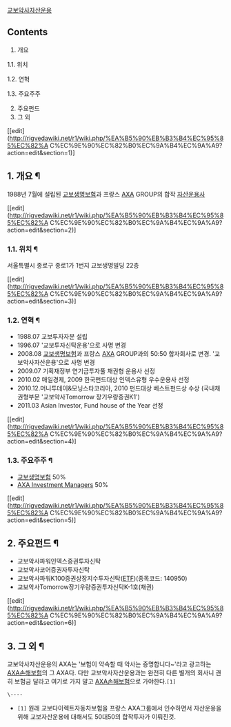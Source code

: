 [교보악사자산운용](http://www.kyoboaxa-im.co.kr/)

## Contents

    

1. 개요 
    

1.1. 위치

1.2. 연혁

1.3. 주요주주

2. 주요펀드 
3. 그 외 

[[edit](http://rigvedawiki.net/r1/wiki.php/%EA%B5%90%EB%B3%B4%EC%95%85%EC%82%A
C%EC%9E%90%EC%82%B0%EC%9A%B4%EC%9A%A9?action=edit&section=1)]

## 1. 개요 ¶

1988년 7월에 설립된 [교보생명보험](%EA%B5%90%EB%B3%B4%EC%83%9D%EB%AA%85.md)과 프랑스
[AXA](AXA.md) GROUP의 합작
[자산운용사](%EC%9E%90%EC%82%B0%EC%9A%B4%EC%9A%A9%EC%82%AC.md)

  

[[edit](http://rigvedawiki.net/r1/wiki.php/%EA%B5%90%EB%B3%B4%EC%95%85%EC%82%A
C%EC%9E%90%EC%82%B0%EC%9A%B4%EC%9A%A9?action=edit&section=2)]

### 1.1. 위치 ¶

서울특별시 종로구 종로1가 1번지 교보생명빌딩 22층

  

[[edit](http://rigvedawiki.net/r1/wiki.php/%EA%B5%90%EB%B3%B4%EC%95%85%EC%82%A
C%EC%9E%90%EC%82%B0%EC%9A%B4%EC%9A%A9?action=edit&section=3)]

### 1.2. 연혁 ¶

  * 1988.07 교보투자자문 설립
  * 1996.07 '교보투자신탁운용'으로 사명 변경
  * 2008.08 [교보생명보험](%EA%B5%90%EB%B3%B4%EC%83%9D%EB%AA%85.md)과 프랑스 [AXA](AXA.md) GROUP과의 50:50 합자회사로 변경. '교보악사자산운용'으로 사명 변경
  * 2009.07 기획재정부 연기금투자풀 채권형 운용사 선정
  * 2010.02 매일경제, 2009 한국펀드대상 인덱스유형 우수운용사 선정
  * 2010.12.머니투데이&모닝스타코리아, 2010 펀드대상 베스트펀드상 수상 (국내채권형부문 '교보악사Tomorrow 장기우량증권K1')
  * 2011.03 Asian Investor, Fund house of the Year 선정  

[[edit](http://rigvedawiki.net/r1/wiki.php/%EA%B5%90%EB%B3%B4%EC%95%85%EC%82%A
C%EC%9E%90%EC%82%B0%EC%9A%B4%EC%9A%A9?action=edit&section=4)]

### 1.3. 주요주주 ¶

  * [교보생명보험](http://www.kyobo.co.kr/) 50%
  * [AXA Investment Managers](http://www.axa-im.com/) 50%  

[[edit](http://rigvedawiki.net/r1/wiki.php/%EA%B5%90%EB%B3%B4%EC%95%85%EC%82%A
C%EC%9E%90%EC%82%B0%EC%9A%B4%EC%9A%A9?action=edit&section=5)]

## 2. 주요펀드 ¶

  * 교보악사파워인덱스증권투자신탁
  * 교보악사코어증권자투자신탁
  * 교보악사파워K100증권상장지수투자신탁([ETF](ETF.md))(종목코드: 140950)
  * 교보악사Tomorrow장기우량증권투자신탁K-1호(채권)  

[[edit](http://rigvedawiki.net/r1/wiki.php/%EA%B5%90%EB%B3%B4%EC%95%85%EC%82%A
C%EC%9E%90%EC%82%B0%EC%9A%B4%EC%9A%A9?action=edit&section=6)]

## 3. 그 외 ¶

  

교보악사자산운용의 AXA는 '보험이 약속할 때 악사는 증명합니다~'라고 광고하는
[AXA손해보험](AXA%EC%86%90%ED%95%B4%EB%B3%B4%ED%97%98.md)의 그 AXA다. 다만
교보악사자산운용과는 완전히 다른 별개의 회사니 괜히 보험금 달라고 여기로 가지 말고
[AXA손해보험](AXA%EC%86%90%ED%95%B4%EB%B3%B4%ED%97%98.md)으로 가야한다.`[1]`

`\----`

  * `[1]` 원래 교보다이렉트자동차보험을 프랑스 AXA그룹에서 인수하면서 자산운용을위해 교보자산운용에 대해서도 50대50의 합작투자가 이뤄진것.

